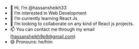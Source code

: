- 👋 Hi, I’m @hassansheikh33
- 👀 I’m interested in Web Development
- 🌱 I’m currently learning React Js
- 💞️ I’m looking to collaborate on any kind of React js projects.
- 📫 You can contact me through my email (hassansheikh9p9@gmail.com)
- 😄 Pronouns: he/him

<!---
hassansheikh33/hassansheikh33 is a ✨ special ✨ repository because its `README.md` (this file) appears on your GitHub profile.
You can click the Preview link to take a look at your changes.
--->
